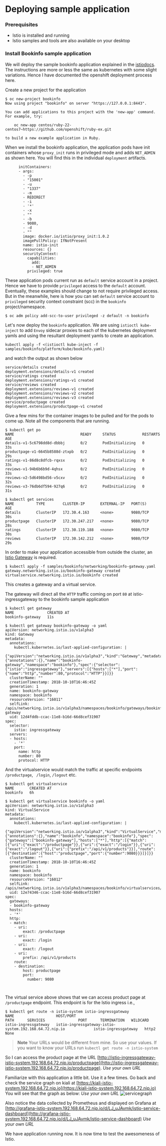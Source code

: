 # Deploying sample application

### Prerequisites

* Istio is installed and running 
* Istio samples and tools are also available on your desktop

### Install Bookinfo sample application

We will deploy the sample bookinfo application explained in the [istiodocs](https://istio.io/docs/guides/bookinfo.html). The instructions are more or less the same as kubernetes with some slight variations. Hence I have documented the openshift deployment process here.

Create a new project for the application

```
$ oc new-project bookinfo
Now using project "bookinfo" on server "https://127.0.0.1:8443".

You can add applications to this project with the 'new-app' command. For example, try:

    oc new-app centos/ruby-22-centos7~https://github.com/openshift/ruby-ex.git

to build a new example application in Ruby.
```

When we install the bookinfo application, the application pods have init containers whose `proxy_init` runs in privileged mode and adds `NET_ADMIN`
as shown here. You will find this in the individual `deployment` artifacts.

```
      initContainers:
      - args:
        - -p
        - "15001"
        - -u
        - "1337"
        - -m
        - REDIRECT
        - -i
        - '*'
        - -x
        - ""
        - -b
        - 9080,
        - -d
        - ""
        image: docker.io/istio/proxy_init:1.0.2
        imagePullPolicy: IfNotPresent
        name: istio-init
        resources: {}
        securityContext:
          capabilities:
            add:
            - NET_ADMIN
          privileged: true
```

These application pods current run as `default` service account in a project. Hence we have to provide `privileged` access to the `default` account. Eventually, these examples should change to not require privileged access. But in the meanwhile, here is how you can set `default` service account to `privileged` security context constraint (scc) in the `bookinfo` project/namespace.

```
$ oc adm policy add-scc-to-user privileged -z default -n bookinfo
```

Let's now deploy the `bookinfo` application. We are using `istioctl kube-inject` to add `Envoy` sidecar proxies to each of the kubernetes deployment yamls and using the resultant deployment yamls to create an application.

```
kubectl apply -f <(istioctl kube-inject -f samples/bookinfo/platform/kube/bookinfo.yaml)
```
and watch the output as shown below
```
service/details created
deployment.extensions/details-v1 created
service/ratings created
deployment.extensions/ratings-v1 created
service/reviews created
deployment.extensions/reviews-v1 created
deployment.extensions/reviews-v2 created
deployment.extensions/reviews-v3 created
service/productpage created
deployment.extensions/productpage-v1 created
```

Give a few mins for the container images to be pulled and for the pods to come up. Note all the components that are running.

```
$ kubectl get po
NAME                              READY     STATUS            RESTARTS   AGE
details-v1-5c6798dd8d-dbbbj       0/2       PodInitializing   0          33s
productpage-v1-6645b8588d-ztxpb   0/2       PodInitializing   0          29s
ratings-v1-86d8c8dfcb-rqxsx       0/2       PodInitializing   0          33s
reviews-v1-94b6b6b9d-4qhsx        0/2       PodInitializing   0          33s
reviews-v2-5d6498bd56-v5cxv       0/2       PodInitializing   0          32s
reviews-v3-76db6df594-927q6       0/2       PodInitializing   0          31s

$ kubectl get services
NAME          TYPE        CLUSTER-IP       EXTERNAL-IP   PORT(S)    AGE
details       ClusterIP   172.30.4.163     <none>        9080/TCP   30s
productpage   ClusterIP   172.30.247.217   <none>        9080/TCP   28s
ratings       ClusterIP   172.30.119.188   <none>        9080/TCP   30s
reviews       ClusterIP   172.30.142.212   <none>        9080/TCP   29s
```

In order to make your application accessible from outside the cluster, an [Istio Gateway](https://istio.io/docs/concepts/traffic-management/#gateways) is required.

```
$ kubectl apply -f samples/bookinfo/networking/bookinfo-gateway.yaml
gateway.networking.istio.io/bookinfo-gateway created
virtualservice.networking.istio.io/bookinfo created
```
This creates a gateway and a virtual service.

The gateway will direct all the `HTTP` traffic coming on port `80` at istio-ingressgateway to the bookinfo sample application

```
$ kubectl get gateway
NAME               CREATED AT
bookinfo-gateway   11s

$ kubectl get gateway bookinfo-gateway -o yaml
apiVersion: networking.istio.io/v1alpha3
kind: Gateway
metadata:
  annotations:
    kubectl.kubernetes.io/last-applied-configuration: |
      {"apiVersion":"networking.istio.io/v1alpha3","kind":"Gateway","metadata":{"annotations":{},"name":"bookinfo-gateway","namespace":"bookinfo"},"spec":{"selector":{"istio":"ingressgateway"},"servers":[{"hosts":["*"],"port":{"name":"http","number":80,"protocol":"HTTP"}}]}}
  clusterName: ""
  creationTimestamp: 2018-10-10T16:46:45Z
  generation: 1
  name: bookinfo-gateway
  namespace: bookinfo
  resourceVersion: "16011"
  selfLink: /apis/networking.istio.io/v1alpha3/namespaces/bookinfo/gateways/bookinfo-gateway
  uid: 12d4fddb-ccac-11e8-b16d-66d8cef31907
spec:
  selector:
    istio: ingressgateway
  servers:
  - hosts:
    - '*'
    port:
      name: http
      number: 80
      protocol: HTTP
```

And the virtualservice would match the traffic at specific endpoints `/productpage`, ` /login`, `/logout` etc.

```
$ kubectl get virtualservice
NAME       CREATED AT
bookinfo   6h

$ kubectl get virtualservice bookinfo -o yaml
apiVersion: networking.istio.io/v1alpha3
kind: VirtualService
metadata:
  annotations:
    kubectl.kubernetes.io/last-applied-configuration: |
      {"apiVersion":"networking.istio.io/v1alpha3","kind":"VirtualService","metadata":{"annotations":{},"name":"bookinfo","namespace":"bookinfo"},"spec":{"gateways":["bookinfo-gateway"],"hosts":["*"],"http":[{"match":[{"uri":{"exact":"/productpage"}},{"uri":{"exact":"/login"}},{"uri":{"exact":"/logout"}},{"uri":{"prefix":"/api/v1/products"}}],"route":[{"destination":{"host":"productpage","port":{"number":9080}}}]}]}}
  clusterName: ""
  creationTimestamp: 2018-10-10T16:46:45Z
  generation: 1
  name: bookinfo
  namespace: bookinfo
  resourceVersion: "16012"
  selfLink: /apis/networking.istio.io/v1alpha3/namespaces/bookinfo/virtualservices/bookinfo
  uid: 12e74346-ccac-11e8-b16d-66d8cef31907
spec:
  gateways:
  - bookinfo-gateway
  hosts:
  - '*'
  http:
  - match:
    - uri:
        exact: /productpage
    - uri:
        exact: /login
    - uri:
        exact: /logout
    - uri:
        prefix: /api/v1/products
    route:
    - destination:
        host: productpage
        port:
          number: 9080
      
 
```



The virtual service above shows that we can access product page at `/productpage` endpoint. This endpoint is for the Istio ingress i.e.,

```
$ kubectl get route -n istio-system istio-ingressgateway
NAME                   HOST/PORT                                                PATH      SERVICES               PORT      TERMINATION   WILDCARD
istio-ingressgateway   istio-ingressgateway-istio-system.192.168.64.72.nip.io             istio-ingressgateway   http2                   None
```

> **Note** Your URLs would be different from mine. So use your values. If you want  to know your URLs run `kubectl get route -n istio-system`

So I can access the product page at the URL [http://istio-ingressgateway-istio-system.192.168.64.72.nip.io/productpage](http://istio-ingressgateway-istio-system.192.168.64.72.nip.io/productpage). *Use your own URL*

Familiarize with this application a little bit. Use it a few times. Go back and check the service graph on kiali at [https://kiali-istio-system.192.168.64.72.nip.io](https://kiali-istio-system.192.168.64.72.nip.io)
You will see that the graph as below: *Use your own URL*
![servicegraph](./images/kialiServiceGraph.jpeg)

Also notice the data collected by Prometheus and displayed on Grafana at [http://grafana-istio-system.192.168.64.72.nip.io/d/LJ_uJAvmk/istio-service-dashboard](http://grafana-istio-system.192.168.64.72.nip.io/d/LJ_uJAvmk/istio-service-dashboard) *Use your own URL*


We have application running now. It is now time to test the awesomeness of Istio.




